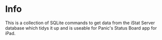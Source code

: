 # Info
This is a collection of SQLite commands to get data from the iStat Server database which tidys it up and is useable for Panic's Status Board app for iPad.
